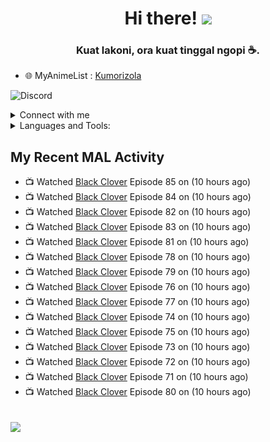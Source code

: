 <h1 align="center">Hi there! <img src="https://media.giphy.com/media/hvRJCLFzcasrR4ia7z/giphy.gif" width="25px"> </h1>
<h3 align="center">Kuat lakoni, ora kuat tinggal ngopi ☕.</h3>

- 🌐 MyAnimeList : [Kumorizola](https://myanimelist.net/animelist/Kumorizola)

![Discord](https://discord.c99.nl/widget/theme-3/761213268009943051.png)
<details>
      <summary>Connect with me</summary>
    <p align="left">
        <a href="https://www.facebook.com/kumori.hartley.1" target="blank"><img align="center"
                src="https://raw.githubusercontent.com/rahuldkjain/github-profile-readme-generator/master/src/images/icons/Social/facebook.svg"
                alt="kumori hartley" height="30" width="40" /></a>
        <a href="https://www.instagram.com/kumorizola/" target="blank"><img align="center"
                src="https://raw.githubusercontent.com/rahuldkjain/github-profile-readme-generator/master/src/images/icons/Social/instagram.svg"
                alt="kumorizola" height="30" width="40" /></a>
        <a href="https://discord.com" target="blank"><img align="center"
                src="https://raw.githubusercontent.com/rahuldkjain/github-profile-readme-generator/master/src/images/icons/Social/discord.svg"
                alt="Kumori#5882" height="30" width="40" /></a>
    </p>
</details>

<details>
    <summary align="left">Languages and Tools:</summary>
<p align="left">
      <a href="https://www.w3schools.com/css/" target="_blank">
        <img src="https://raw.githubusercontent.com/devicons/devicon/master/icons/css3/css3-original-wordmark.svg"
            alt="css3" width="40" height="40" /> </a> <a href="https://www.w3.org/html/" target="_blank"> <img
            src="https://raw.githubusercontent.com/devicons/devicon/master/icons/html5/html5-original-wordmark.svg"
            alt="html5" width="40" height="40" /> </a> <a href="https://www.java.com" target="_blank"> <img
            src="https://raw.githubusercontent.com/devicons/devicon/master/icons/java/java-original.svg" alt="java"
            width="40" height="40" /> </a> <a href="https://developer.mozilla.org/en-US/docs/Web/JavaScript"
            target="_blank"> <img
            src="https://raw.githubusercontent.com/devicons/devicon/master/icons/javascript/javascript-original.svg"
            alt="javascript" width="40" height="40" /> </a> <a href="https://nodejs.org" target="_blank"> <img
            src="https://raw.githubusercontent.com/devicons/devicon/master/icons/nodejs/nodejs-original-wordmark.svg"
            alt="nodejs" width="40" height="40" /> </a> <a href="https://www.python.org" target="_blank"> <img
            src="https://raw.githubusercontent.com/devicons/devicon/master/icons/python/python-original.svg"
            alt="python" width="40" height="40" /> </a> <a href="https://www.typescriptlang.org/" target="_blank"> <img
            src="https://raw.githubusercontent.com/devicons/devicon/master/icons/typescript/typescript-original.svg" 
            alt="typescript" width="40" height="40" /> </a> <a href="https://www.photoshop.com/en" target="_blank"> <img
            src="https://upload.wikimedia.org/wikipedia/commons/a/af/Adobe_Photoshop_CC_icon.svg" alt="photoshop" width="40" height="40"/> </a>
            <a href="https://www.adobe.com/products/premiere.html" target="_blank"> <img
            src="https://upload.wikimedia.org/wikipedia/commons/4/40/Adobe_Premiere_Pro_CC_icon.svg" alt="Premiere pro" width="40" height="40"/> </a>
            <a href="https://www.adobe.com/in/products/illustrator.html" target="_blank"> <img 
            src="https://upload.wikimedia.org/wikipedia/commons/f/fb/Adobe_Illustrator_CC_icon.svg" alt="illustrator" width="40" height="40"/> </a>
      
 </details>
 
 <h2> My Recent MAL Activity</h2>
<!-- MAL_ACTIVITY:start -->

- 📺 Watched [Black Clover](https://MyAnimeList.net/anime.php?id=34572) Episode 85 on (10 hours ago)
- 📺 Watched [Black Clover](https://MyAnimeList.net/anime.php?id=34572) Episode 84 on (10 hours ago)
- 📺 Watched [Black Clover](https://MyAnimeList.net/anime.php?id=34572) Episode 82 on (10 hours ago)
- 📺 Watched [Black Clover](https://MyAnimeList.net/anime.php?id=34572) Episode 83 on (10 hours ago)
- 📺 Watched [Black Clover](https://MyAnimeList.net/anime.php?id=34572) Episode 81 on (10 hours ago)
- 📺 Watched [Black Clover](https://MyAnimeList.net/anime.php?id=34572) Episode 78 on (10 hours ago)
- 📺 Watched [Black Clover](https://MyAnimeList.net/anime.php?id=34572) Episode 79 on (10 hours ago)
- 📺 Watched [Black Clover](https://MyAnimeList.net/anime.php?id=34572) Episode 76 on (10 hours ago)
- 📺 Watched [Black Clover](https://MyAnimeList.net/anime.php?id=34572) Episode 77 on (10 hours ago)
- 📺 Watched [Black Clover](https://MyAnimeList.net/anime.php?id=34572) Episode 74 on (10 hours ago)
- 📺 Watched [Black Clover](https://MyAnimeList.net/anime.php?id=34572) Episode 75 on (10 hours ago)
- 📺 Watched [Black Clover](https://MyAnimeList.net/anime.php?id=34572) Episode 73 on (10 hours ago)
- 📺 Watched [Black Clover](https://MyAnimeList.net/anime.php?id=34572) Episode 72 on (10 hours ago)
- 📺 Watched [Black Clover](https://MyAnimeList.net/anime.php?id=34572) Episode 71 on (10 hours ago)
- 📺 Watched [Black Clover](https://MyAnimeList.net/anime.php?id=34572) Episode 80 on (10 hours ago)

<!-- MAL_ACTIVITY:end -->

  
<h2 align="left"> <img src="https://media.discordapp.net/attachments/918405470073520168/919220018355523584/ezgif.com-gif-maker_1.gif">
